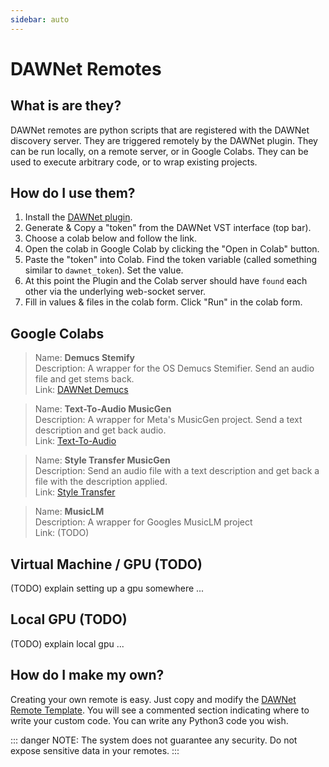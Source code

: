 ```yaml
---
sidebar: auto
---
```


# DAWNet Remotes

## What is are they?
DAWNet remotes are python scripts that are registered with the DAWNet discovery server.  They are triggered remotely by the DAWNet plugin.  They can be run locally, on a remote server, or in Google Colabs.  They can be used to execute arbitrary code, or to wrap existing projects. 

## How do I use them?

1. Install the [DAWNet plugin](/getting-started/#installation).
2. Generate & Copy a "token" from the DAWNet VST interface (top bar).
3. Choose a colab below and follow the link. 
4. Open the colab in Google Colab by clicking the "Open in Colab" button.
5. Paste the "token" into Colab.  Find the token variable (called something similar to `dawnet_token`).  Set the value.
6. At this point the Plugin and the Colab server should have `found` each other via the underlying web-socket server.
7. Fill in values & files in the colab form.  Click "Run" in the colab form.
 
## Google Colabs

>Name: **Demucs Stemify**<br/>
Description: A wrapper for the OS Demucs Stemifier.  Send an audio file and get stems back.<br/>
Link: [DAWNet Demucs](https://github.com/shiehn/dawnet-remotes/blob/main/DAWNet_Remote_Demucs.ipynb)

>Name: **Text-To-Audio MusicGen**<br/>
Description: A wrapper for Meta's MusicGen project.  Send a text description and get back audio.<br/>
Link: [Text-To-Audio](https://github.com/shiehn/dawnet-remotes/blob/main/DAWNet_Remote_MusicGen.ipynb)

>Name: **Style Transfer MusicGen**<br/>
Description: Send an audio file with a text description and get back a file with the description applied.<br/>
Link: [Style Transfer](https://github.com/shiehn/dawnet-remotes/blob/main/DAWNet_Remote_Style_Transfer_MusicGen.ipynb)

>Name: **MusicLM**<br/>
Description: A wrapper for Googles MusicLM project<br/>
Link: (TODO)

## Virtual Machine / GPU (TODO)

(TODO) explain setting up a gpu somewhere ...

## Local GPU (TODO)

(TODO) explain local gpu ...

## How do I make my own?
Creating your own remote is easy.  Just copy and modify the [DAWNet Remote Template](https://github.com/shiehn/dawnet-remotes/blob/main/DAWNet_Remote_template.ipynb).  You  will see a  commented section indicating where to write your custom code.  You can write any Python3 code you wish.  

::: danger
NOTE: The system does not guarantee any security.  Do not expose sensitive data in your remotes.
:::